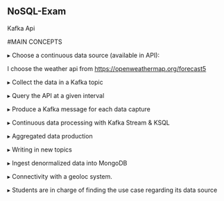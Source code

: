 ## NoSQL-Exam
Kafka Api

#MAIN CONCEPTS

▸ Choose a continuous data source (available in API):

 I choose the weather api from https://openweathermap.org/forecast5

▸ Collect the data in a Kafka topic

▸ Query the API at a given interval

▸ Produce a Kafka message for each data capture

▸ Continuous data processing with Kafka Stream & KSQL

▸ Aggregated data production

▸ Writing in new topics

▸ Ingest denormalized data into MongoDB

▸ Connectivity with a geoloc system.

▸ Students are in charge of finding the use case regarding its data source
